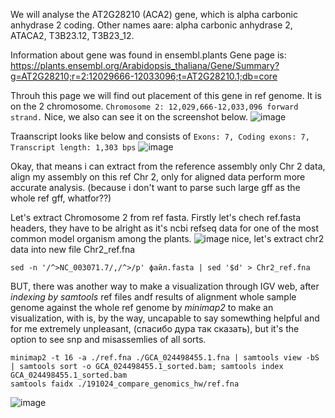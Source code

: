 We will analyse the AT2G28210 (ACA2) gene, which is alpha carbonic anhydrase 2 coding. Other names aare: alpha carbonic anhydrase 2, ATACA2, T3B23.12, T3B23_12.

Information about gene was found in ensembl.plants 
Gene page is: https://plants.ensembl.org/Arabidopsis_thaliana/Gene/Summary?g=AT2G28210;r=2:12029666-12033096;t=AT2G28210.1;db=core 

Throuh this page we will find out placement of this gene in ref genome. It is on the 2 chromosome. `Chromosome 2: 12,029,666-12,033,096 forward strand.`
Nice, we also can see it on the screenshot below. 
![image](https://github.com/user-attachments/assets/3e97023b-b782-49b9-b47b-15e88ca63b0f)

Traanscript looks like below and consists of `Exons: 7, Coding exons: 7, Transcript length: 1,303 bps` 
![image](https://github.com/user-attachments/assets/5f710b01-ef57-4cc7-84c6-0b2c9aff0cea)

Okay, that means i can extract from the reference assembly only Chr 2 data, align my assembly on this ref Chr 2, only for aligned data perform more accurate analysis. (because i don't want to parse such large gff as the whole ref gff, whatfor??)

Let's extract Chromosome 2 from ref fasta. Firstly let's chech ref.fasta headers, they have to be alright as it's ncbi refseq data for one of the most common model organism among the plants.
![image](https://github.com/user-attachments/assets/44b221b3-f3d9-4d2d-ac62-9193f68a7ac3)
nice, let's extract chr2 data into new file Chr2_ref.fna
```
sed -n '/^>NC_003071.7/,/^>/p' файл.fasta | sed '$d' > Chr2_ref.fna
```

BUT, there was another way to make a visualization through IGV web, after _indexing by samtools_ ref files andf results of alignment whole sample genome against the whole ref genome by _minimap2_ to make an visualization, with is, by the way, uncapable to say somewthing helpful and for me extremely unpleasant, (спасибо дура так сказать), but it's the option to see snp and misassemlies of all sorts.

```
minimap2 -t 16 -a ./ref.fna ./GCA_024498455.1.fna | samtools view -bS | samtools sort -o GCA_024498455.1_sorted.bam; samtools index GCA_024498455.1_sorted.bam
samtools faidx ./191024_compare_genomics_hw/ref.fna
```

![image](https://github.com/user-attachments/assets/317f5834-312b-46d9-9651-897922958523)
